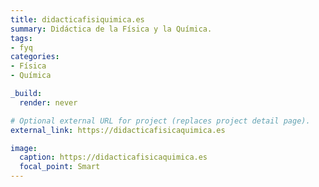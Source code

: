 ```yaml
---
title: didacticafisiquimica.es
summary: Didáctica de la Física y la Química.
tags:
- fyq
categories:
- Física
- Química

_build:
  render: never

# Optional external URL for project (replaces project detail page).
external_link: https://didacticafisicaquimica.es

image:
  caption: https://didacticafisicaquimica.es
  focal_point: Smart
---
```

